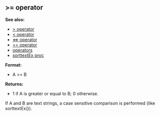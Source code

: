 ## \>= operator
**See also:**
*   [\> operator](/operator/%3e)
*   [\< operator](/operator/%3c)
*   [\<=\> operator](/operator/%3c=%3e)
*   [== operator](/operator/==)
*   [operators](/operator)
*   [sorttextEx proc](/proc/sorttextEx)
<!-- -->
**Format:**
*   A \>= B
<!-- -->
**Returns:**
*   1 if A is greater or equal to B; 0 otherwise.


If A and B are text strings, a case sensitive comparison is
performed (like sorttextEx()).